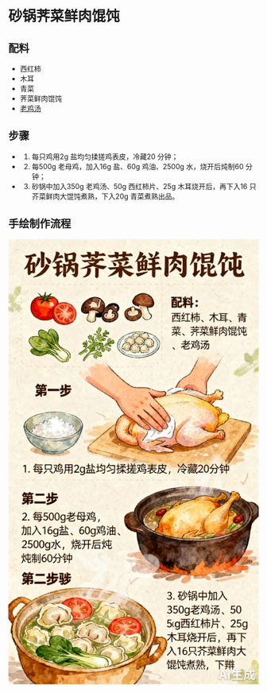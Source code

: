 # 砂锅荠菜鲜肉馄饨

## 配料

- 西红柿
- 木耳
- 青菜
- 荠菜鲜肉馄饨
- [老鸡汤](/汤/老鸡汤.md)

## 步骤

- 1. 每只鸡用2g 盐均匀揉搓鸡表皮，冷藏20 分钟；
- 2. 每500g 老母鸡，加入16g 盐、60g 鸡油、2500g 水，烧开后炖制60 分钟；
- 3. 砂锅中加入350g 老鸡汤、50g 西红柿片、25g 木耳烧开后，再下入16 只芥菜鲜肉大馄饨煮熟，下入20g 青菜煮熟出品。

## 手绘制作流程

![手绘制作流程](../images/主食/砂锅荠菜鲜肉馄饨.jpg)
